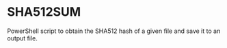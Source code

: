 # SHA512SUM
PowerShell script to obtain the SHA512 hash of a given file and save it to an output file.
